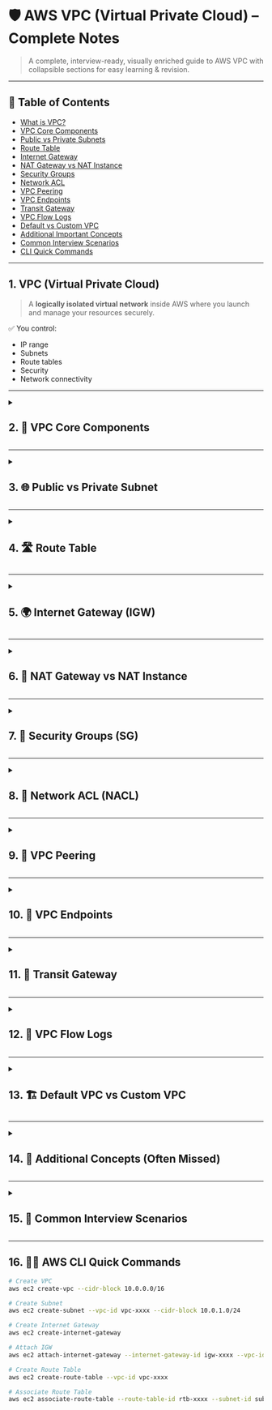 # 🛡️ AWS VPC (Virtual Private Cloud) – Complete Notes

> A complete, interview-ready, visually enriched guide to AWS VPC with collapsible sections for easy learning & revision.

---

## 📌 Table of Contents  
- [What is VPC?](#1-vpc-virtual-private-cloud)  
- [VPC Core Components](#2-vpc-core-components)  
- [Public vs Private Subnets](#3-public-vs-private-subnet)  
- [Route Table](#4-route-table)  
- [Internet Gateway](#5-internet-gateway-igw)  
- [NAT Gateway vs NAT Instance](#6-nat-gateway-vs-nat-instance)  
- [Security Groups](#7-security-groups-sg)  
- [Network ACL](#8-network-acl-nacl)  
- [VPC Peering](#9-vpc-peering)  
- [VPC Endpoints](#10-vpc-endpoints)  
- [Transit Gateway](#11-transit-gateway)  
- [VPC Flow Logs](#12-vpc-flow-logs)  
- [Default vs Custom VPC](#13-default-vpc-vs-custom-vpc)  
- [Additional Important Concepts](#14-additional-concepts-often-missed-in-interviews)  
- [Common Interview Scenarios](#15-common-interview-scenarios)  
- [CLI Quick Commands](#16-aws-cli-quick-commands)

---

## 1. VPC (Virtual Private Cloud)

> A **logically isolated virtual network** inside AWS where you launch and manage your resources securely.

✅ You control:  
- IP range  
- Subnets  
- Route tables  
- Security  
- Network connectivity  

---

<details>
<summary><h2>2. 🧩 VPC Core Components</h2></summary>

| Component | Description |
|----------|--------------|
| **CIDR Block** | IP range of VPC (e.g., `10.0.0.0/16`) |
| **Subnets** | Divide IP range (Public / Private) |
| **Route Tables** | Define routing rules for traffic |
| **Internet Gateway (IGW)** | Enables public internet access |
| **NAT Gateway / NAT Instance** | Outbound internet for private subnets |
| **Elastic IP (EIP)** | Static public IP |
| **Security Group (SG)** | *Stateful* instance firewall |
| **Network ACL (NACL)** | *Stateless* subnet firewall |
| **VPC Peering** | Private VPC-to-VPC connectivity |
| **VPN Gateway** | On-prem ↔ AWS VPN |
| **Transit Gateway** | Connect multiple VPCs & on-prem |
| **Endpoints** | Private AWS service access |
| **Flow Logs** | Capture traffic metadata |
| **Bastion Host** | SSH/RDP access to private instances |

</details>

---

<details>
<summary><h2>3. 🌐 Public vs Private Subnet</h2></summary>

| Subnet Type | Internet Access | How? |
|-------------|------------------|-------|
| **Public** | ✅ Yes | Route to IGW |
| **Private** | ♻️ Outbound only | NAT Gateway / NAT Instance |

</details>

---

<details>
<summary><h2>4. 🛣️ Route Table</h2></summary>

- Controls where traffic flows  
- Subnet must be associated to a route table  
- **Main** vs **Custom** Route Table  
- Example:

</details>

---

<details>
<summary><h2>5. 🌍 Internet Gateway (IGW)</h2></summary>

- One IGW per VPC  
- Required for **public internet access**  

</details>

---

<details>
<summary><h2>6. 🔁 NAT Gateway vs NAT Instance</h2></summary>

| Feature | **NAT Gateway** | **NAT Instance** |
|---------|------------------|-------------------|
| Managed | AWS | Self-managed |
| HA | ✅ Yes (per AZ) | ❌ No |
| Scaling | Auto | Manual |
| Cost | 💰 Higher | Low |
| Best For | Production | Learning/Testing |

</details>

---

<details>
<summary><h2>7. 🔐 Security Groups (SG)</h2></summary>

- **Stateful** – return traffic auto-allowed  
- Works at **instance ENI level**  
- Only **Allow** rules  
- Example: Allow SSH (22), HTTP (80)  

</details>

---

<details>
<summary><h2>8. 🚧 Network ACL (NACL)</h2></summary>

- **Stateless** – return traffic must be allowed explicitly  
- Works at **subnet level**  
- **Allow + Deny** supported  
- Rules evaluated in ascending order  

</details>

---

<details>
<summary><h2>9. 🔗 VPC Peering</h2></summary>

- Private connection between 2 VPCs  
- Same or different region  
❗ **No transitive peering**  

</details>

---

<details>
<summary><h2>10. 🔌 VPC Endpoints</h2></summary>

Private access to AWS services **without IGW, NAT, VPN**  

| Type | Use For | Description |
|------|-----------|--------------|
| **Interface Endpoint** | Most services | ENI in your subnet |
| **Gateway Endpoint** | S3, DynamoDB | Route table entry |

</details>

---

<details>
<summary><h2>11. 🛟 Transit Gateway</h2></summary>

- Hub-and-spoke architecture  
- Connects **VPC ↔ VPC**, **VPC ↔ On-Prem**, **DX**  

</details>

---

<details>
<summary><h2>12. 🧾 VPC Flow Logs</h2></summary>

- Captures traffic metadata  
- Helps debugging, monitoring & auditing  

</details>

---

<details>
<summary><h2>13. 🏗️ Default VPC vs Custom VPC</h2></summary>

| Feature | **Default VPC** | **Custom VPC** |
|----------|------------------|------------------|
| CIDR | `172.31.0.0/16` | User-defined |
| Subnets | 1 per AZ | As needed |
| IGW | Attached by default | Manually attach |
| SG | Default allow internal | Custom rules |

</details>

---

<details>
<summary><h2>14. 🧠 Additional Concepts (Often Missed)</h2></summary>

| Topic | Why Important |
|--------|----------------|
| **PrivateLink** | SaaS/private service access |
| **Egress-Only IGW** | IPv6 outbound |
| **DHCP Options Set** | Custom DNS |
| **Direct Connect** | Dedicated on-prem link |
| **Prefix Lists** | Reusable IP list |
| **Customer GW / VGW** | For VPN setup |
| **VPC Sharing** | Shared subnets multi-account |

</details>

---

<details>
<summary><h2>15. 🎯 Common Interview Scenarios</h2></summary>

✅ Design public & private subnets  
🔗 Connect 2 VPCs securely (Peering vs TGW)  
🌍 Private instance needs internet → NAT  
🧱 SG vs NACL (Stateful vs Stateless)  
🏢 On-prem ↔ AWS (VPN / DX)  
🔍 Debug traffic issues (SG → NACL → RT → IGW → Flow Logs)  

</details>

---

## 16. 🧑‍💻 AWS CLI Quick Commands

```bash
# Create VPC
aws ec2 create-vpc --cidr-block 10.0.0.0/16

# Create Subnet
aws ec2 create-subnet --vpc-id vpc-xxxx --cidr-block 10.0.1.0/24

# Create Internet Gateway
aws ec2 create-internet-gateway

# Attach IGW
aws ec2 attach-internet-gateway --internet-gateway-id igw-xxxx --vpc-id vpc-xxxx

# Create Route Table
aws ec2 create-route-table --vpc-id vpc-xxxx

# Associate Route Table
aws ec2 associate-route-table --route-table-id rtb-xxxx --subnet-id subnet-xxxx
